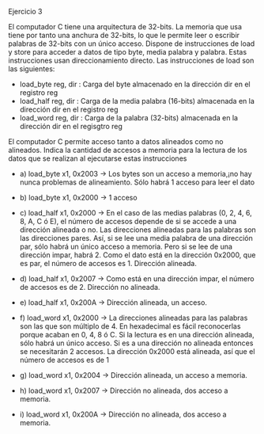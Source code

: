 Ejercicio 3


El computador C tiene una arquitectura de 32-bits. La memoria que usa tiene por tanto una anchura de 32-bits, lo que le permite leer o escribir palabras de 32-bits con un único acceso. Dispone de instrucciones de load y store para acceder a datos de tipo byte, media palabra y palabra. Estas instrucciones usan direccionamiento directo. Las instrucciones de load son las siguientes:

* load_byte reg, dir : Carga del byte almacenado en la dirección dir en el registro reg
* load_half reg, dir : Carga de la media palabra (16-bits) almacenada en la dirección dir en el registro reg
* load_word reg, dir : Carga de la palabra (32-bits) almacenada en la dirección dir en el regisgtro reg

El computador C permite acceso tanto a datos alineados como no alineados. Indica la cantidad de accesos a memoria para la lectura de los datos que se realizan al ejecutarse estas instrucciones

* a) load_byte x1, 0x2003 -> Los bytes son un acceso a memoria,¡no hay nunca problemas de alineamiento. Sólo habrá 1 acceso para leer el dato

* b) load_byte x1, 0x2000 -> 1 acceso

* c) load_half x1, 0x2000 -> En el caso de las medias palabras (0, 2, 4, 6, 8, A, C ó E), el número de accesos depende de si se accede a una dirección alineada o no. Las direcciones alineadas para las palabras son las direcciones pares. Así, si se lee una media palabra de una dirección par, sólo habrá un único acceso a memoria. Pero si se lee de una dirección impar, habrá 2. Como el dato está en la dirección 0x2000, que es par, el número de accesos es 1. Dirección alineada.

* d) load_half x1, 0x2007 -> Como está en una dirección impar, el número de accesos es de 2. Dirección no alineada.

* e) load_half x1, 0x200A -> Dirección alineada, un acceso.

* f) load_word x1, 0x2000 -> La direcciones alineadas para las palabras son las que son múltiplo de 4. En hexadecimal es fácil reconocerlas porque acaban en 0, 4, 8 ó C. Si la lectura es en una dirección alineada, sólo habrá un único acceso. Si es a una dirección no alineada entonces se necesitarán 2 accesos. La dirección 0x2000 está alineada, así que el número de accesos es de 1

* g) load_word x1, 0x2004 -> Dirección alineada, un acceso a memoria.

* h) load_word x1, 0x2007 -> Dirección no alineada, dos acceso a memoria.

* i) load_word x1, 0x200A -> Dirección no alineada, dos acceso a memoria.
